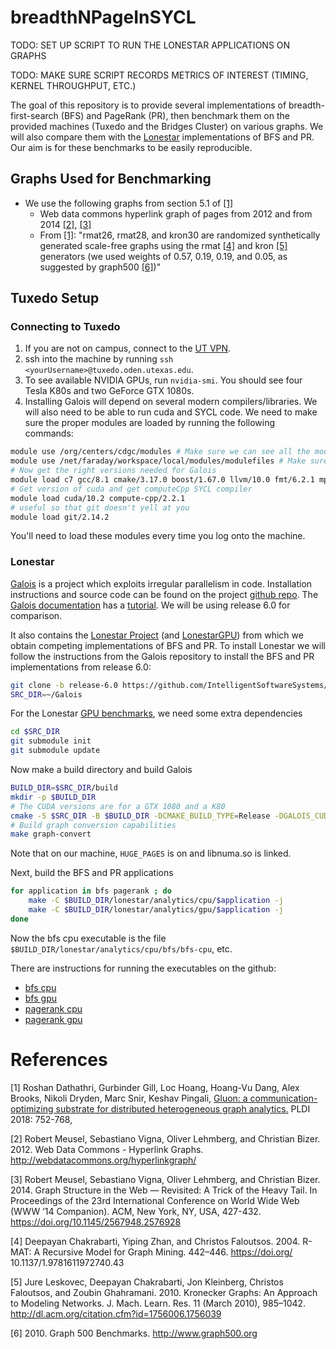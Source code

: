 # breadthNPageInSYCL

TODO: SET UP SCRIPT TO RUN THE LONESTAR APPLICATIONS ON GRAPHS

TODO: MAKE SURE SCRIPT RECORDS METRICS OF INTEREST (TIMING, KERNEL THROUGHPUT, ETC.)

The goal of this repository is to provide several implementations
of breadth-first-search (BFS) and PageRank (PR),
then benchmark them on the provided machines
(Tuxedo and the Bridges Cluster) on various graphs.
We will also compare them with the [Lonestar](https://iss.oden.utexas.edu/?p=projects/galois/lonestar)
implementations of BFS and PR.
Our aim is for these benchmarks to be easily reproducible.

## Graphs Used for Benchmarking

* We use the following graphs from section 5.1 of [[1]](#1)
    - Web data commons hyperlink graph of pages from 2012 and from 2014 [[2]](#2), [[3]](#3)
    - From [[1]](#1): "rmat26, rmat28, and kron30 are randomized
      synthetically generated scale-free graphs using the rmat [[4]](#4)
      and kron [[5]](#5) generators (we used weights of 0.57, 0.19, 0.19,
      and 0.05, as suggested by graph500 [[6]](#6))"


## Tuxedo Setup

### Connecting to Tuxedo

1. If you are not on campus, connect to the [UT VPN](https://wikis.utexas.edu/display/engritgpublic/Connecting+to+the+University+of+Texas+VPN).
2. ssh into the machine by running `ssh <yourUsername>@tuxedo.oden.utexas.edu`.
3. To see available NVIDIA GPUs, run `nvidia-smi`. You should see four Tesla K80s and two GeForce GTX 1080s.
4. Installing Galois will depend on several modern compilers/libraries. 
   We will also need to be able to run cuda and SYCL code. We need to make sure
   the proper modules are loaded by running the following commands:

```bash
module use /org/centers/cdgc/modules # Make sure we can see all the modules we will need:
module use /net/faraday/workspace/local/modules/modulefiles # Make sure we can see all the modules we will need:
# Now get the right versions needed for Galois
module load c7 gcc/8.1 cmake/3.17.0 boost/1.67.0 llvm/10.0 fmt/6.2.1 mpich2/3.2
# Get version of cuda and get computeCpp SYCL compiler
module load cuda/10.2 compute-cpp/2.2.1
# useful so that git doesn't yell at you
module load git/2.14.2
```
You'll need to load these modules every time you log onto the machine.

### Lonestar

[Galois](https://iss.oden.utexas.edu/?p=projects/galois) is a project which exploits irregular
parallelism in code. Installation instructions and source code can be found
on the project [github repo](https://github.com/IntelligentSoftwareSystems/Galois).
The [Galois documentation](https://iss.oden.utexas.edu/projects/galois/api/current/index.html) has
a [tutorial](https://iss.oden.utexas.edu/projects/galois/api/current/tutorial.html).
We will be using release 6.0 for comparison.

It also contains the [Lonestar Project](https://iss.oden.utexas.edu/?p=projects/galois/lonestar)
(and [LonestarGPU](https://iss.oden.utexas.edu/?p=projects/galois/lonestargpu))
from which we obtain competing implementations of BFS and PR.
To install Lonestar we will follow the instructions from the Galois repository
to install the BFS and PR implementations from release 6.0:
```bash
git clone -b release-6.0 https://github.com/IntelligentSoftwareSystems/Galois
SRC_DIR=~/Galois
```
For the Lonestar [GPU benchmarks](https://github.com/IntelligentSoftwareSystems/Galois),
we need some extra dependencies
```bash
cd $SRC_DIR
git submodule init
git submodule update
```
Now make a build directory and build Galois
```bash
BUILD_DIR=$SRC_DIR/build
mkdir -p $BUILD_DIR
# The CUDA versions are for a GTX 1080 and a K80
cmake -S $SRC_DIR -B $BUILD_DIR -DCMAKE_BUILD_TYPE=Release -DGALOIS_CUDA_CAPABILITY="3.7;6.1"
# Build graph conversion capabilities
make graph-convert
```
Note that on our machine, `HUGE_PAGES` is on and libnuma.so is linked.

Next, build the BFS and PR applications
```bash
for application in bfs pagerank ; do
    make -C $BUILD_DIR/lonestar/analytics/cpu/$application -j
    make -C $BUILD_DIR/lonestar/analytics/gpu/$application -j
done
```
Now the bfs cpu
executable is the file `$BUILD_DIR/lonestar/analytics/cpu/bfs/bfs-cpu`, etc.

There are instructions for running the executables on the github:
* [bfs cpu](https://github.com/IntelligentSoftwareSystems/Galois/tree/master/lonestar/analytics/cpu/bfs)
* [bfs gpu](https://github.com/IntelligentSoftwareSystems/Galois/tree/master/lonestar/analytics/gpu/bfs)
* [pagerank cpu](https://github.com/IntelligentSoftwareSystems/Galois/tree/master/lonestar/analytics/cpu/pagerank)
* [pagerank gpu](https://github.com/IntelligentSoftwareSystems/Galois/tree/master/lonestar/analytics/gpu/pagerank)

#  References

<a id="1">[1]</a> Roshan Dathathri, Gurbinder Gill, Loc Hoang, Hoang-Vu Dang, Alex Brooks, Nikoli Dryden, Marc Snir, Keshav Pingali, [Gluon: a communication-optimizing substrate for distributed heterogeneous graph analytics.](https://dl.acm.org/doi/10.1145/3192366.3192404) PLDI 2018: 752-768,

<a id="2">[2]</a> Robert Meusel, Sebastiano Vigna, Oliver Lehmberg, and Christian Bizer. 2012. Web Data Commons - Hyperlink Graphs. http://webdatacommons.org/hyperlinkgraph/

<a id="3">[3]</a> Robert Meusel, Sebastiano Vigna, Oliver Lehmberg, and Christian Bizer. 2014. Graph Structure in the Web — Revisited: A Trick of the Heavy Tail. In Proceedings of the 23rd International Conference on World Wide Web (WWW ’14 Companion). ACM, New York, NY, USA, 427-432. https://doi.org/10.1145/2567948.2576928

<a id="4">[4]</a> Deepayan Chakrabarti, Yiping Zhan, and Christos Faloutsos. 2004.  R-MAT: A Recursive Model for Graph Mining. 442–446. https://doi.org/ 10.1137/1.9781611972740.43

<a id="5">[5]</a> Jure Leskovec, Deepayan Chakrabarti, Jon Kleinberg, Christos Faloutsos, and Zoubin Ghahramani. 2010. Kronecker Graphs: An Approach to Modeling Networks. J. Mach. Learn. Res. 11 (March 2010), 985–1042.  http://dl.acm.org/citation.cfm?id=1756006.1756039

<a id="6">[6]</a> 2010. Graph 500 Benchmarks. http://www.graph500.org
